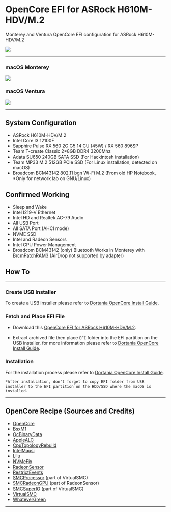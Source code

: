 # OpenCore EFI for ASRock H610M-HDV/M.2

Monterey and Ventura OpenCore EFI configuration for ASRock H610M-HDV/M.2

![](https://i.imgur.com/1N57Sr1.png)

---

### macOS Monterey

![](https://i.imgur.com/PNofAUz.png)

### macOS Ventura

![](https://i.imgur.com/F3W2uMO.png)

---

## System Configuration

* ASRock H610M-HDV/M.2
* Intel Core I3 12100F
* Sapphire Pulse RX 560 2G G5 14 CU (45W) / RX 560 896SP
* Team T-create Classic 2*8GB DDR4 3200Mhz
* Adata SU650 240GB SATA SSD (For Hackintosh installation)
* Team MP33 M.2 512GB PCIe SSD (For Linux installation, detected on macOS)
* Broadcom BCM43142 802.11 bgn Wi-Fi M.2 (From old HP Notebook, *Only for network lab on GNU/Linux)

## Confirmed Working

* Sleep and Wake
* Intel I219-V Ethernet
* Intel HD and Realtek AC-79 Audio
* All USB Port
* All SATA Port (AHCI mode)
* NVME SSD
* Intel and Radeon Sensors
* Intel CPU Power Management
* Broadcom BCM43142 (only) Bluetooth Works in Monterey with [BrcmPatchRAM3](https://dortania.github.io/OpenCore-Install-Guide/ktext.html#broadcom) (AirDrop not supported by adapter)

## How To

---

### Create USB Installer

To create a USB installer please refer to [Dortania OpenCore Install Guide](https://dortania.github.io/OpenCore-Install-Guide/installer-guide/#making-the-installer).

### Fetch and Place EFI File

* Download this [OpenCore EFI for ASRock H610M-HDV/M.2](https://github.com/abdul-royyaq/OC-ASRock-H610M-HDV-M.2/archive/refs/heads/main.zip).

* Extract archived file then place `EFI` folder into the EFI partition on the USB installer, for more information please refer to [Dortania OpenCore Install Guide](https://dortania.github.io/OpenCore-Install-Guide/installer-guide/opencore-efi.html).

### Installation

For the installation process please refer to [Dortania OpenCore Install Guide](https://dortania.github.io/OpenCore-Install-Guide/installation/installation-process.html).

`*After installation, don't forget to copy EFI folder from USB installer to the EFI partition on the HDD/SSD where the macOS is installed.`

---

## OpenCore Recipe (Sources and Credits)

* [OpenCore](https://github.com/acidanthera/OpenCorePkg)
* [BsxM1](https://github.com/blackosx/BsxM1)
* [OcBinaryData](https://github.com/acidanthera/OcBinaryData)
* [AppleALC](https://github.com/acidanthera/AppleALC)
* [CpuTopologyRebuild](https://github.com/b00t0x/CpuTopologyRebuild)
* [IntelMausi](https://github.com/acidanthera/IntelMausi)
* [Lilu](https://github.com/acidanthera/Lilu)
* [NVMeFix](https://github.com/acidanthera/NVMeFix)
* [RadeonSensor](https://github.com/aluveitie/RadeonSensor)
* [RestrictEvents](https://github.com/acidanthera/RestrictEvents)
* [SMCProcessor](https://github.com/acidanthera/VirtualSMC) (part of VirtualSMC)
* [SMCRadeonGPU](https://github.com/aluveitie/RadeonSensor) (part of RadeonSensor)
* [SMCSuperIO](https://github.com/acidanthera/VirtualSMC) (part of VirtualSMC)
* [VirtualSMC](https://github.com/acidanthera/VirtualSMC)
* [WhateverGreen](https://github.com/acidanthera/WhateverGreen)

----
